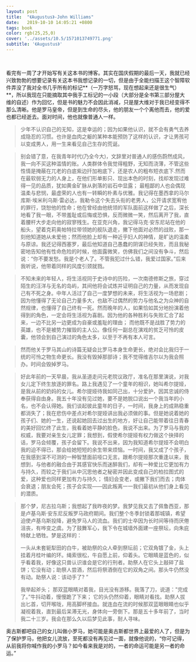 ```yaml
---
layout: post
title:  "《Augustus》-John Williams"
date:   2019-10-10 14:05:21 +0800
tags: book
color: rgb(25,25,0)
cover: '../assets/10.5/1571013749771.png'
subtitle: '《Augustus》'
---
```


​			

​	看完有一周了才开始写有关这本书的博客。其实在国庆假期的最后一天，我就已经兴致勃勃的想要记录有关这本书我想记录的一切，但是由于全能扫描王这个智障软件弄没了我对全书几乎所有的标记**（一万字怒骂，现在想起来还是很生气）**，所以我现在只能摘取其中我手工标记的一小段（大部分是全书第三部分屋大维的自述）作为回忆，但是书的魅力不会因此消减，只是屋大维对于我已经变得不那么清晰。他是罗马皇帝，但是到生命的尽头，他的朋友一个个离他而去，他的爱也都已经逝去。面对时间，他也就像普通人一样。

> 少年不认识自己的无知，这是幸运的；因为如果他认识，就不会有勇气去养成隐忍的习惯。也许是血肉之躯的某种本能预防了这样的认识，才让男孩可以变成男人，用一生来看见自己生存的荒诞。	

> 别会错了意，在我青年时代(乃全今大)，文辞里对普通人的感伤蔚然成风，我一向不买这种滥情的账。人类群体令我觉得粗野，无知而浇薄，不管这些性情是掩蔽在兀老的白底紫边扦加袍底下，还是农人的粗布短衣底下.然而在最软弱无力的人身上，在他们形单影只、现出本色的时刻，找却发现过难得一见的品质，犹如黄金矿脉从剥落的岩石中显露； 最粗鄙的人也会偶现温柔与悲悯，最虚荣的人也有一转瞬的朴素与优雅。我记得在墨西拿的马尔库斯·埃米利乌斯·雷必达，我勒令这个失去头衔的老男人，公开请求宽宥他的罪行，饶恕他的性命；他在曾经由他统领的军队面前这样做了之后，深长地看了我一眼，不带羞耻或后悔或恐惧，反而微微一笑，然后离开了我，直着腰杆大步走向他的寂寥残生。在亚克兴角，我记得马克·安东尼站在他的船头，望着克莉奥帕特拉带领她的舰队退走，撇下他面对必然的战败，那一刻他知道她从未爱他；然而他脸上却有一种近乎妇人的神情，是旷达的温柔与原谅。我还记得西塞罗，最后他知道自己愚蠢的阴谋已经失败，而且我秘密地告知他有性命危险的时候，他面露微笑，仿佛我们之间没有争斗，然后说：“你不要发愁。我是个老人了。不管我犯过什么错，我爱过国家。”后来我听说，他带着同样的风度引颈就戮。

> 不知未来的年轻人，将生活视同于史诗中的历险，一次南德修斯之旅，穿过陌生的汪洋与无名的岛屿，其间他将会试炼并证明自己的力量，从而发现自己有不死之身。中年人活过了自己一度梦想的未来，将生活视为一场悲剧； 因为他懂得了无论自己力量多大，也敌不过偶然的势力与他名之为众神的自然规律，也懂得了自己终有一死。然而晚年的人，如果恰如其分地扮演着他得到的角色，一定会将生活视为喜剧。因为他的各种胜利与失败汇合了起来，一边不比另一边更成为自豪或羞耻的理由； 而他既不是战胜了势力的英雄，也不是被势力摧毁的主人公。像任何一副总在演戏的贫乏可怜的皮囊，他领会到自己演过的角色太多，以至于不再有本人可言。

> 然而他关于罗马其山的诗篇无疑会比罗马本身生命更长，绝对会比我归于一统的可怜之物生命更长。我没有毁掉那部诗；我不觉得维吉尔以为我会照办。时间会毁掉罗马。

> 好此年前的一天早晨，我从圣道走问元老院议政厅，准名在那里演说，对我女儿定下终生放逐的罪名。路上我遇见了一个童年的相识，她叫希尔提娅，是我从前的奶妈的女儿。希尔提娅待我如同己出，十分爱护，因其忠诚的侍奉获得自由身。我五十年没有见过她，要不是她脱口说出一个我当年的小名，也不会认得她。我们谈起彼此童年的日子，一时间，我身上的成熟稳重都消失了；我在悲伤中差点对希尔提娅讲出我必须做的事。但是她说着她的孩子们、她的一生，还说起她回去过出生的地方，好让自己能带着往日青春的美好回忆终了此生，我看着她平静的脸色，我说不出来。为了罗马与我的权威，我要对亲生女儿定罪；我想到，假使希尔提娅有权力做这个抉择的话，罗马会倾覆，孩子会留下。我说不出来，因为我知道希尔提娅不会明白我的迫不得已，那会给她短短的余生带来烦恼。一时间，我又成了个孩子，在我感到深不可测的一种智慧面前哑口无言。跟希尔提娅那次重逢以来，我想到，与他者的融合由于其感官快乐而迷醉我们，却有一种爱比它更加有力与持久，而较之于我们从中沉思他者之秘密并因此变成自己的柏拉图式的爱，这种爱也同样更加有力与持久； 情妇会变老，或撇下我们而去；肉体会衰退；朋友会死；孩子会实现——因此叛离一一我们最初从他们身上看见的潜质。

> 那个梦，尼古拉乌斯；我想起了我昨夜的梦。我梦见我又去了佩鲁西亚，那是卢基乌斯·安东尼反叛罗马政府期间。我们整个冬季封锁着那城镇，希望迫使卢基乌斯投降，避免罗马人的流血。我们的士卒因为长时间等待而厌倦沮丧，有哗变之虞。为了鼓舞军心，我下令在城墙外面建一座祭坛，向朱庇特献上牺牲。梦是这样的：
>
> 一头从未套轭犁田的白牛，被助祭的众人牵到祭坛前；它双角镀了金，头上挂着月桂叶编的环。绳索很松，牛自愿上前，仰着头。它眼睛是蓝色的，似乎看着我，好像这只兽认识谁会是它的行刑者。助祭人在它头上敲碎了盐饼；它没有动；助祭人尝酒，然后将祭酒倒在它的双角之间。那头牛仍然没有动。助祭人说：该动手了? ”
>
> 我举起斧头； 那双蓝眼睛对着我，目光没有游移。我落了刀，说道："完成了。”牛抖动着，慢慢跪了下来； 它的头仍然仰着，眼睛对看找。助祭人拔出匕首，切开喉咙，用高脚杯接血。就连血在流的时候那双蓝眼眼睛也似乎凝视着我，直到最后呆滞无光，身体向一旁倒下。那是五十多年前了，当时我二十三岁。我会在那么久以后梦见此事，耐人寻味。

奥古斯都吧自己的女儿叫做小罗马，她可能是奥古斯都世界上最爱的人了，但是为了保护罗马，他把女儿流放，至死都没有再见过一面，就像他说的，“你可记得，从前我将你喊作我的小罗马？如今看来我是对的，一者的命运可能是另一者的命运。”